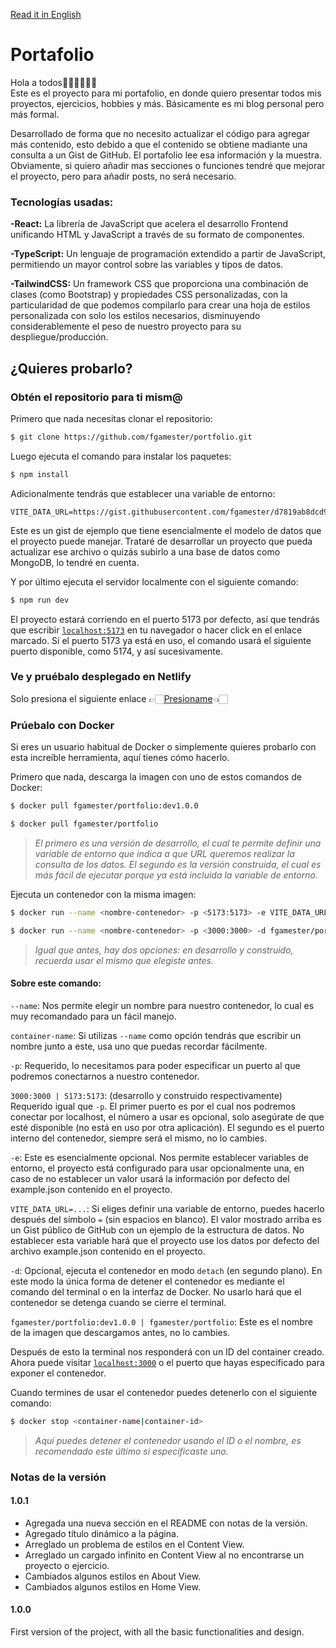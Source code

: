 [Read it in English](/README.md)

# Portafolio

Hola a todos👋🏼👋🏼👋🏼  
Este es el proyecto para mi portafolio, en donde quiero presentar todos mis proyectos, ejercicios, hobbies y más. Básicamente es mi blog personal pero más formal.

Desarrollado de forma que no necesito actualizar el código para agregar más contenido, esto debido a que el contenido se obtiene madiante una consulta a un Gist de GitHub. El portafolio lee esa información y la muestra. Obviamente, si quiero añadir mas secciones o funciones tendré que mejorar el proyecto, pero para añadir posts, no será necesario.

### Tecnologías usadas:

**-React:** La librería de JavaScript que acelera el desarrollo Frontend unificando HTML y JavaScript a través de su formato de componentes.

**-TypeScript:** Un lenguaje de programación extendido a partir de JavaScript, permitiendo un mayor control sobre las variables y tipos de datos.

**-TailwindCSS:** Un framework CSS que proporciona una combinación de clases (como Bootstrap) y propiedades CSS personalizadas, con la particularidad de que podemos compilarlo para crear una hoja de estilos personalizada con solo los estilos necesarios, disminuyendo considerablemente el peso de nuestro proyecto para su despliegue/producción.

## ¿Quieres probarlo?

### Obtén el repositorio para ti mism@

Primero que nada necesitas clonar el repositorio:
```bash
$ git clone https://github.com/fgamester/portfolio.git
```
Luego ejecuta el comando para instalar los paquetes:
```bash
$ npm install
```
Adicionalmente tendrás que establecer una variable de entorno:
```
VITE_DATA_URL=https://gist.githubusercontent.com/fgamester/d7819ab8dcd914121e12f757d5af7a43/raw/data_example.json
```
Este es un gist de ejemplo que tiene esencialmente el modelo de datos que el proyecto puede manejar. Trataré de desarrollar un proyecto que pueda actualizar ese archivo o quizás subirlo a una base de datos como MongoDB, lo tendré en cuenta.

Y por último ejecuta el servidor localmente con el siguiente comando:
```bash
$ npm run dev
```
El proyecto estará corriendo en el puerto 5173 por defecto, así que tendrás que escribir [`localhost:5173`](http://localhost:5173) en tu navegador o hacer click en el enlace marcado. Si el puerto 5173 ya está en uso, el comando usará el siguiente puerto disponible, como 5174, y así sucesivamente.

### Ve y pruébalo desplegado en Netlify

Solo presiona el siguiente enlace 👉🏻[Presioname](https://fgamester.netlify.app)👈🏻

### Prúebalo con Docker

Si eres un usuario habitual de Docker o simplemente quieres probarlo con esta increíble herramienta, aquí tienes cómo hacerlo.

Primero que nada, descarga la imagen con uno de estos comandos de Docker:
```bash
$ docker pull fgamester/portfolio:dev1.0.0
```
```bash
$ docker pull fgamester/portfolio
```
>*El primero es una versión de desarrollo, el cual te permite definir una variable de entorno que indica a que URL queremos realizar la consulta de los datos. El segundo es la versión construida, el cual es más fácil de ejecutar porque ya está incluida la variable de entorno.*

Ejecuta un contenedor con la misma imagen:
```bash
$ docker run --name <nombre-contenedor> -p <5173:5173> -e VITE_DATA_URL=<https://gist.githubusercontent.com/fgamester/d7819ab8dcd914121e12f757d5af7a43/raw/data_example.json> -d fgamester/portfolio:dev1.0.0
```
```bash
$ docker run --name <nombre-contenedor> -p <3000:3000> -d fgamester/portfolio
```
>*Igual que antes, hay dos opciones: en desarrollo y construido, recuerda usar el mismo que elegiste antes.*

#### Sobre este comando:

`--name`: Nos permite elegir un nombre para nuestro contenedor, lo cual es muy recomandado para un fácil manejo.

`container-name`: Si utilizas `--name` como opción tendrás que escribir un nombre junto a este, usa uno que puedas recordar fácilmente.

`-p`: Requerido, lo necesitamos para poder especificar un puerto al que podremos conectarnos a nuestro contenedor.

`3000:3000 | 5173:5173`: (desarrollo y construido respectivamente) Requerido igual que `-p`. El primer puerto es por el cual nos podremos conectar por localhost, el número a usar es opcional, solo asegúrate de que esté disponible (no está en uso por otra aplicación). El segundo es el puerto interno del contenedor, siempre será el mismo, no lo cambies.

`-e`: Este es esencialmente opcional. Nos permite establecer variables de entorno, el proyecto está configurado para usar opcionalmente una, en caso de no establecer un valor usará la información por defecto del example.json contenido en el proyecto.

`VITE_DATA_URL=...`: Si eliges definir una variable de entorno, puedes hacerlo después del símbolo `=` (sin espacios en blanco). El valor mostrado arriba es un Gist público de GitHub con un ejemplo de la estructura de datos. No establecer esta variable hará que el proyecto use los datos por defecto del archivo example.json contenido en el proyecto.

`-d`: Opcional, ejecuta el contenedor en modo `detach` (en segundo plano). En este modo la única forma de detener el contenedor es mediante el comando del terminal o en la interfaz de Docker. No usarlo hará que el contenedor se detenga cuando se cierre el terminal.

`fgamester/portfolio:dev1.0.0 | fgamester/portfolio`: Este es el nombre de la imagen que descargamos antes, no lo cambies.

Después de esto la terminal nos responderá con un ID del container creado. Ahora puede visitar [`localhost:3000`](http://localhost:3000) o el puerto que hayas especificado para exponer el contenedor.

Cuando termines de usar el contenedor puedes detenerlo con el siguiente comando:
```bash
$ docker stop <container-name|container-id>
```
>*Aquí puedes detener el contenedor usando el ID o el nombre, es recomendado este último si especificaste uno.*

### Notas de la versión

#### 1.0.1
- Agregada una nueva sección en el README con notas de la versión.
- Agregado título dinámico a la página.
- Arreglado un problema de estilos en el Content View.
- Arreglado un cargado infinito en Content View al no encontrarse un proyecto o ejercicio.
- Cambiados algunos estilos en About View.
- Cambiados algunos estilos en Home View.

#### 1.0.0

First version of the project, with all the basic functionalities and design.